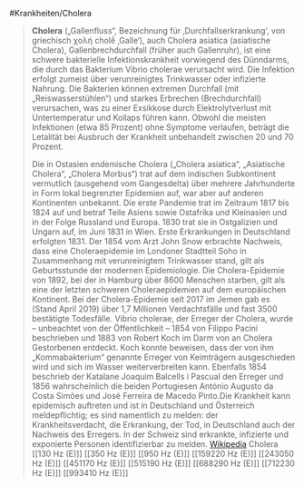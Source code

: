 #Krankheiten/Cholera
> **Cholera** („Gallenfluss“, Bezeichnung für ‚Durchfallserkrankung‘, von griechisch χολή cholḗ ‚Galle‘), auch Cholera asiatica (asiatische Cholera), Gallenbrechdurchfall (früher auch Gallenruhr), ist eine schwere bakterielle Infektionskrankheit vorwiegend des Dünndarms, die durch das Bakterium Vibrio cholerae verursacht wird. Die Infektion erfolgt zumeist über verunreinigtes Trinkwasser oder infizierte Nahrung. Die Bakterien können extremen Durchfall (mit „Reiswasserstühlen“) und starkes Erbrechen (Brechdurchfall) verursachen, was zu einer Exsikkose durch Elektrolytverlust mit Untertemperatur und Kollaps führen kann. Obwohl die meisten Infektionen (etwa 85 Prozent) ohne Symptome verlaufen, beträgt die Letalität bei Ausbruch der Krankheit unbehandelt zwischen 20 und 70 Prozent.
>
> Die in Ostasien endemische Cholera („Cholera asiatica“, „Asiatische Cholera“, „Cholera Morbus“) trat auf dem indischen Subkontinent vermutlich (ausgehend vom Gangesdelta) über mehrere Jahrhunderte in Form lokal begrenzter Epidemien auf, war aber auf anderen Kontinenten unbekannt. Die erste Pandemie trat im Zeitraum 1817 bis 1824 auf und betraf Teile Asiens sowie Ostafrika und Kleinasien und in der Folge Russland und Europa. 1830 trat sie in Ostgalizien und Ungarn auf, im Juni 1831 in Wien. Erste Erkrankungen in Deutschland erfolgten 1831. Der 1854 vom Arzt John Snow erbrachte Nachweis, dass eine Choleraepidemie im Londoner Stadtteil Soho in Zusammenhang mit verunreinigtem Trinkwasser stand, gilt als Geburtsstunde der modernen Epidemiologie. Die Cholera-Epidemie von 1892, bei der in Hamburg über 8600 Menschen starben, gilt als eine der letzten schweren Choleraepidemien auf dem europäischen Kontinent.
> Bei der Cholera-Epidemie seit 2017 im Jemen gab es (Stand April 2019) über 1,7 Millionen Verdachtsfälle und fast 3500 bestätigte Todesfälle.
> Vibrio cholerae, der Erreger der Cholera, wurde – unbeachtet von der Öffentlichkeit – 1854 von Filippo Pacini beschrieben und 1883 von Robert Koch im Darm von an Cholera Gestorbenen entdeckt. Koch konnte beweisen, dass der von ihm „Kommabakterium“ genannte Erreger von Keimträgern ausgeschieden wird und sich im Wasser weiterverbreiten kann. Ebenfalls 1854 beschrieb der Katalane Joaquim Balcells i Pascual den Erreger und 1856 wahrscheinlich die beiden Portugiesen António Augusto da Costa Simões und José Ferreira de Macedo Pinto.Die Krankheit kann epidemisch auftreten und ist in Deutschland und Österreich meldepflichtig; es sind namentlich zu melden: der Krankheitsverdacht, die Erkrankung, der Tod, in Deutschland auch der Nachweis des Erregers. In der Schweiz sind erkrankte, infizierte und exponierte Personen identifizierbar zu melden.
> [Wikipedia](https://de.wikipedia.org/wiki/Cholera)
Cholera
[[130 Hz (E)]]
[[350 Hz (E)]]
[[950 Hz (E)]]
[[159220 Hz (E)]]
[[243050 Hz (E)]]
[[451170 Hz (E)]]
[[515190 Hz (E)]]
[[688290 Hz (E)]]
[[712230 Hz (E)]]
[[993410 Hz (E)]]
